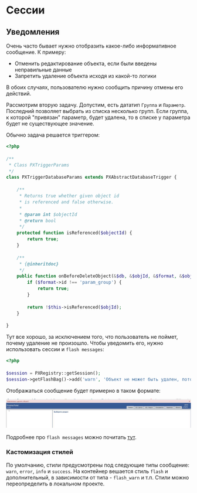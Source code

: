 # Сессии

## Уведомления

Очень часто бывает нужно отобразить какое-либо информативное сообщение. К примеру:

 * Отменить редактирование объекта, если были введены неправильные данные
 * Запретить удаление объекта исходя из какой-то логики

В обоих случаях, пользователю нужно сообщить причину отмены его действий.

Рассмотрим вторую задачу. Допустим, есть дататип `Группа` и `Параметр`.
Последний позволяет выбрать из списка несколько групп.
Если группа, к которой "привязан" параметр, будет удалена, то в списке у параметра будет не существующее значение.

Обычно задача решается триггером:

```php
<?php

/**
 * Class PXTriggerParams
 */
class PXTriggerDatabaseParams extends PXAbstractDatabaseTrigger {

	/**
	 * Returns true whether given object id
	 * is referenced and false otherwise.
	 *
	 * @param int $objectId
	 * @return bool
	 */
	protected function isReferenced($objectId) {
		return true;
	}

	/**
	 * {@inheritdoc}
	 */
	public function onBeforeDeleteObject(&$db, &$objId, &$format, &$objectInDB) {
		if ($format->id !== 'param_group') {
			return true;
		}

		return !$this->isReferenced($objId);
	}

}
```

Тут все хорошо, за исключением того, что пользователь не поймет, почему удаление не произошло.
Чтобы уведомить его, нужно использовать сессии и `flash messages`:

```php
<?php

$session = PXRegistry::getSession();
$session->getFlashBag()->add('warn', 'Объект не может быть удален, потому что я так вижу');
```

Отображаться сообщение будет примерно в таком формате:

![flash messages](img/flashes.jpg "Flash messages")

Подробнее про `flash messages` можно почитать [тут](https://symfony.com/doc/current/components/http_foundation/sessions.html#flash-messages).

### Кастомизация стилей

По умолчанию, стили предусмотрены под следующие типы сообщение: `warn`, `error`, `info` и `success`.
На контейнер вешается стиль `flash` и дополнительный, в зависимости от типа - `flash_warn` и т.п.
Стили можно переопределить в локальном проекте.
